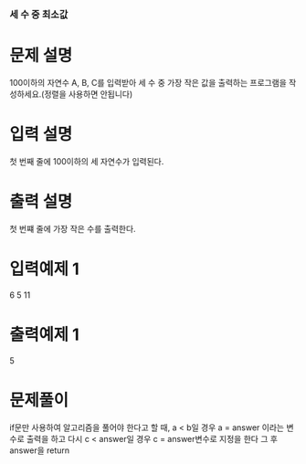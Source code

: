 ### 세 수 중 최소값

# 문제 설명

100이하의 자연수 A, B, C를 입력받아 세 수 중 가장 작은 값을 출력하는 프로그램을 작성하세요.(정렬을 사용하면 안됩니다)

# 입력 설명

첫 번째 줄에 100이하의 세 자연수가 입력된다.

# 출력 설명

첫 번쨰 줄에 가장 작은 수를 출력한다.

# 입력예제 1

6 5 11

# 출력예제 1

5

# 문제풀이

if문만 사용하여 알고리즘을 풀어야 한다고 할 때,
a < b일 경우 a = answer 이라는 변수로 출력을 하고 다시 c < answer일 경우 c = answer변수로 지정을 한다 그 후 answer을 return
